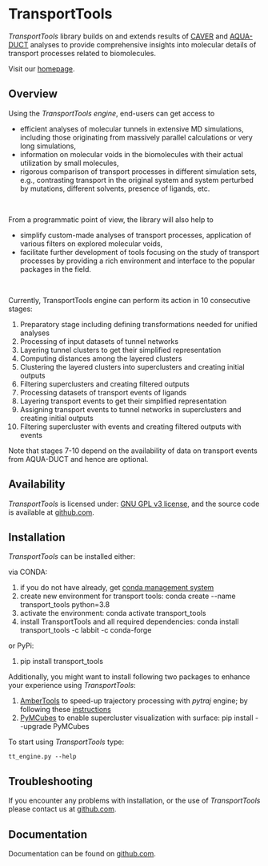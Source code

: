 TransportTools
==============

*TransportTools* library builds on and extends results of [CAVER](http://caver.cz) and [AQUA-DUCT](http://aquaduct.pl) analyses to provide comprehensive insights into molecular details of transport processes related to biomolecules. 

Visit our [homepage](http://labbit.eu/software).

## Overview

Using the *TransportTools engine*, end-users can get access to 
* efficient analyses of molecular tunnels in extensive MD simulations, including those originating from massively parallel calculations or very long simulations,
* information on molecular voids in the biomolecules with their actual utilization by small molecules, 
* rigorous comparison of transport processes in different simulation sets, e.g., contrasting transport in the original system and system perturbed by mutations, different solvents, presence of ligands, etc.

<br>

From a programmatic point of view, the library will also help to 
* simplify custom-made analyses of transport processes, application of various filters on explored molecular voids, 
* facilitate further development of tools focusing on the study of transport processes by providing a rich environment and interface to the popular packages in the field.

<br>

Currently, TransportTools engine can perform its action in 10 consecutive stages:
1. Preparatory stage including defining transformations needed for unified analyses
2. Processing of input datasets of tunnel networks
3. Layering tunnel clusters to get their simplified representation
4. Computing distances among the layered clusters
5. Clustering the layered clusters into superclusters and creating initial outputs
6. Filtering superclusters and creating filtered outputs
7. Processing datasets of transport events of ligands
8. Layering transport events to get their simplified representation
9. Assigning transport events to tunnel networks in superclusters and creating initial outputs 
10. Filtering supercluster with events and creating filtered outputs with events

Note that stages 7-10 depend on the availability of data on transport events from AQUA-DUCT and hence are optional.    
    
    
## Availability

*TransportTools* is licensed under: [GNU GPL v3 license](https://www.gnu.org/licenses/gpl-3.0.en.html), and 
the source code is available at [github.com](https://github.com/labbit-eu/transport_tools).

## Installation

*TransportTools* can be installed either:
<br>

via CONDA:
1. if you do not have already, get [conda management system](https://conda.io/projects/conda/en/latest/user-guide/install/download.html)
2. create new environment for transport tools:  conda create --name transport_tools python=3.8
3. activate the environment: conda activate transport_tools 
4. install TransportTools and all required dependencies: conda install transport_tools -c labbit -c conda-forge

or PyPi:
1. pip install transport_tools

Additionally, you might want to install following two packages to enhance your experience using *TransportTools*:
1. [AmberTools](http://ambermd.org/AmberTools.php) to speed-up trajectory processing with *pytraj* engine; by following these [instructions](http://ambermd.org/GetAmber.php#ambertools)
2. [PyMCubes](https://github.com/pmneila/PyMCubes) to enable supercluster visualization with surface: pip install --upgrade PyMCubes

To start using *TransportTools* type:

    tt_engine.py --help

 

## Troubleshooting

If you encounter any problems with installation, or the use of *TransportTools* please contact us at [github.com](https://github.com/labbit-eu/transport_tools/issues).

## Documentation

Documentation can be found on [github.com](https://github.com/labbit-eu/transport_tools).


